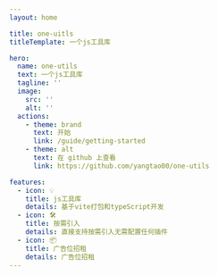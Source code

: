 ```yaml
---
layout: home

title: one-uitls
titleTemplate: 一个js工具库

hero:
  name: one-utils
  text: 一个js工具库
  tagline: ''
  image:
    src: ''
    alt: ''
  actions:
    - theme: brand
      text: 开始
      link: /guide/getting-started
    - theme: alt
      text: 在 github 上查看
      link: https://github.com/yangtao00/one-utils

features:
  - icon: 💡
    title: js工具库
    details: 基于vite打包和typeScript开发
  - icon: 🛠️
    title: 按需引入
    details: 直接支持按需引入无需配置任何插件
  - icon: 📦
    title: 广告位招租
    details: 广告位招租
---
```

